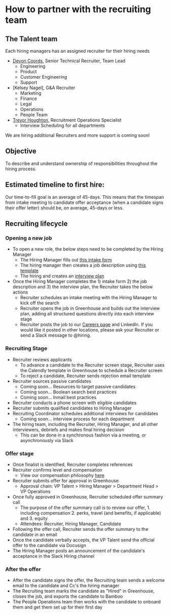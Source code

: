 # How to partner with the recruiting team

## The Talent team
Each hiring managers has an assigned recruiter for their hiring needs

- [Devon Coords](../../company/team/index.md#devon-coords-she-her), Senior Technical Recruiter, Team Lead
    - Engineering
    - Product
    - Customer Engineering
    - Support
- [Kelsey Nagel], G&A Recruiter
    - Marketing
    - Finance
    - Legal
    - Operations
    - People Team
- [Trevor Houghton](../../company/team/index.md#trevor-houghton-he-him), Recruitment Operations Specialist
    - Interview Scheduling for all departments

We are hiring additional Recruiters and more support is coming soon!

## Objective
To describe and understand ownership of responsibilities throughout the hiring process.

## Estimated timeline to first hire:
Our time-to-fill goal is an average of 45-days.  This means that the timespan from intake meeting to candidate offer acceptance (when a candidate signs their offer letter) should be, on average, 45-days or less.

## Recruiting lifecycle

### Opening a new job
- To open a new role, the below steps need to be completed by the Hiring Manager
    - The Hiring Manager fills out [this intake form](https://docs.google.com/forms/d/1ju9waV4k_TpYMGmYZaH5eA2swkuvIthLFKQCzqrRUZM/edit)
    - The hiring manager then creates a job description using [this template](https://docs.google.com/document/d/1rJAYyARbegvvH_e-VTrHoFhU9cDG5WfHov3L12NeCO8/edit)
    - The hiring and creates an [interview plan](https://docs.google.com/spreadsheets/d/1pMG_K3pf_pP_AIvy8jjOKc-h6htDJ5QkvEMD3prAQ5Y/edit#gid=1566158302)
- Once the Hiring Manager completes the 1) intake form 2) the job description and 3) the interview plan, the Recruiter takes the below actions
    - Recruiter schedules an intake meeting with the Hiring Manager to kick off the search
    - Recruiter opens the job in Greenhouse and builds out the interview plan, adding all structured questions directly into each interview stage
    - Recruiter posts the job to our [Careers page](https://boards.greenhouse.io/sourcegraph91) and LinkedIn. If you would like it posted in other locations, please ask your Recruiter or send a Slack message to @hiring.

### Recruiting Stage
- Recruiter reviews applicants
    - To advance a candidate to the Recruiter screen stage, Recruiter uses the Calendly template in Greenhouse to schedule a Recruiter screen
    - To reject a candidate, Recruiter sends rejection email template
- Recruiter sources passive candidates
    - Coming soon... Resources to target passive candidates
    - Coming soon... Boolean search best practices
    - Coming soon... Inmail best practices
- Recruiter conducts a phone screen with eligible candidates
- Recruiter submits qualified candidates to Hiring Manager
- Recruiting Coordinator schedules additional interviews for candidates
    - Coming soon... interview process for each department
- The hiring team, including the Recruiter, Hiring Manager, and all other interviewers, debriefs and makes final hiring decision
    - This can be done in a synchronous fashion via a meeting, or asynchronously via Slack

### Offer stage
- Once finalist is identified, Recruiter completes references
- Recruiter confirms level and compensation
    - View our compensation philosophy [here](https://about.sourcegraph.com/handbook/people-ops/compensation#components-of-compensation)
- Recruiter submits offer for approval in Greenhouse
   - Approval chain: VP Talent > Hiring Manager > Department Head > VP Operations
- Once fully approved in Greenhouse, Recruiter scheduled offer summary call
   - The purpose of the offer summary call is to review our offer, 1. including compensation 2. perks, travel (and benefits, if applicable) and 3. equity
   - Attendees: Recruiter, Hiring Manager, Candidate
- Following the offer call, Recruiter sends the offer summary to the candidate in an email
- Once the candidate verbally accepts, the VP Talent send the official offer to the candidate via Docusign
- The Hiring Manager posts an announcement of the candidate's acceptance in the Slack Hiring channel

### After the offer
- After the candidate signs the offer, the Recruiting team sends a welcome email to the candidate and Cc's the hiring manager
- The Recruiting team marks the candidate as "Hired" in Greenhouse, closes the job, and exports the candidate to Bamboo
- The People Operations team then works with the candidate to onboard them and get them set up for their first day
